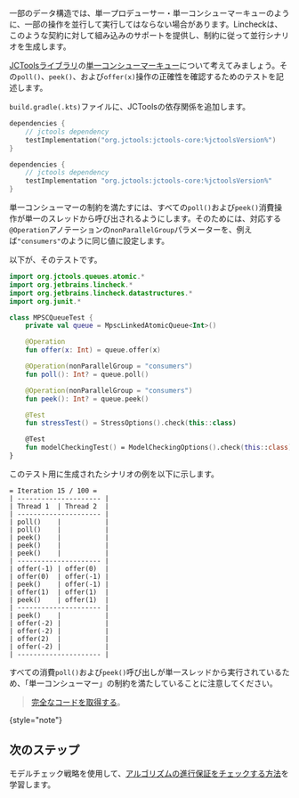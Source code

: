 [//]: # (title: データ構造の制約)

一部のデータ構造では、単一プロデューサー・単一コンシューマーキューのように、一部の操作を並行して実行してはならない場合があります。Lincheckは、このような契約に対して組み込みのサポートを提供し、制約に従って並行シナリオを生成します。

[JCToolsライブラリ](https://github.com/JCTools/JCTools)の[単一コンシューマーキュー](https://github.com/JCTools/JCTools/blob/66e6cbc9b88e1440a597c803b7df9bd1d60219f6/jctools-core/src/main/java/org/jctools/queues/atomic/MpscLinkedAtomicQueue.java)について考えてみましょう。その`poll()`、`peek()`、および`offer(x)`操作の正確性を確認するためのテストを記述します。

`build.gradle(.kts)`ファイルに、JCToolsの依存関係を追加します。

   <tabs group="build-script">
   <tab title="Kotlin" group-key="kotlin">

   ```kotlin
   dependencies {
       // jctools dependency
       testImplementation("org.jctools:jctools-core:%jctoolsVersion%")
   }
   ```

   </tab>
   <tab title="Groovy" group-key="groovy">

   ```groovy
   dependencies {
       // jctools dependency
       testImplementation "org.jctools:jctools-core:%jctoolsVersion%"
   }
   ```
   </tab>
   </tabs>

単一コンシューマーの制約を満たすには、すべての`poll()`および`peek()`消費操作が単一のスレッドから呼び出されるようにします。そのためには、対応する`@Operation`アノテーションの`nonParallelGroup`パラメーターを、例えば`"consumers"`のように同じ値に設定します。

以下が、そのテストです。

```kotlin
import org.jctools.queues.atomic.*
import org.jetbrains.lincheck.*
import org.jetbrains.lincheck.datastructures.*
import org.junit.*

class MPSCQueueTest {
    private val queue = MpscLinkedAtomicQueue<Int>()

    @Operation
    fun offer(x: Int) = queue.offer(x)

    @Operation(nonParallelGroup = "consumers") 
    fun poll(): Int? = queue.poll()

    @Operation(nonParallelGroup = "consumers")
    fun peek(): Int? = queue.peek()

    @Test
    fun stressTest() = StressOptions().check(this::class)

    @Test
    fun modelCheckingTest() = ModelCheckingOptions().check(this::class)
}
```

このテスト用に生成されたシナリオの例を以下に示します。

```text
= Iteration 15 / 100 =
| --------------------- |
| Thread 1  | Thread 2  |
| --------------------- |
| poll()    |           |
| poll()    |           |
| peek()    |           |
| peek()    |           |
| peek()    |           |
| --------------------- |
| offer(-1) | offer(0)  |
| offer(0)  | offer(-1) |
| peek()    | offer(-1) |
| offer(1)  | offer(1)  |
| peek()    | offer(1)  |
| --------------------- |
| peek()    |           |
| offer(-2) |           |
| offer(-2) |           |
| offer(2)  |           |
| offer(-2) |           |
| --------------------- |
```

すべての消費`poll()`および`peek()`呼び出しが単一スレッドから実行されているため、「単一コンシューマー」の制約を満たしていることに注意してください。

> [完全なコードを取得する](https://github.N/JetBrains/lincheck/blob/master/src/jvm/test-lincheck-integration/org/jetbrains/lincheck_test/guide/MPSCQueueTest.kt)。
>
{style="note"}

## 次のステップ

モデルチェック戦略を使用して、[アルゴリズムの進行保証をチェックする方法](progress-guarantees.md)を学習します。